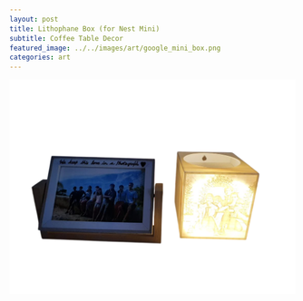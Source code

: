 ```yaml
---
layout: post
title: Lithophane Box (for Nest Mini)
subtitle: Coffee Table Decor
featured_image: ../../images/art/google_mini_box.png
categories: art
---
```


![](../../images/art/google_mini_box.png)